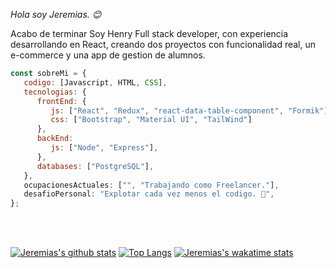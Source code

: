 <p><em>Hola soy Jeremias. 😊</br></em></p>
<p>Acabo de terminar Soy Henry Full stack developer, con experiencia desarrollando en React,
   creando dos proyectos con funcionalidad real, un e-commerce y una app de gestion de alumnos.
</p>


```javascript
const sobreMi = {
   codigo: [Javascript, HTML, CSS],
   tecnologias: {
      frontEnd: {
         js: ["React", "Redux", "react-data-table-component", "Formik"],
         css: ["Bootstrap", "Material UI", "TailWind"]
      },
      backEnd:
         js: ["Node", "Express"],
      },
      databases: ["PostgreSQL"],
   },
   ocupacionesActuales: ["", "Trabajando como Freelancer."],
   desafioPersonal: "Explotar cada vez menos el codigo. 🤣",
};
```
</br></br>

[![Jeremias's github stats](https://github-readme-stats.vercel.app/api?username=jeremiaskoch&hide=stars,issues&show_icons=true&theme=dark)](https://github.com/jeremiaskoch/github-readmestats) 
[![Top Langs](https://github-readme-stats.vercel.app/api/top-langs/?username=jeremiaskoch&layout=compact)](https://github.com/jeremiaskoch/github-readme-stats)
[![Jeremias's wakatime stats](https://github-readme-stats.vercel.app/api/wakatime?username=jeremiaskoch)](https://github.com/jeremiaskoch/github-readme-stats)
